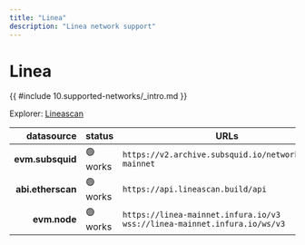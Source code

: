 ```yaml
---
title: "Linea"
description: "Linea network support"
---
```


<!-- markdownlint-disable single-h1 heading-increment no-inline-html -->

# Linea

{{ #include 10.supported-networks/_intro.md }}

Explorer: [Lineascan](https://lineascan.build/)

|        datasource | status   | URLs                                                                            |
| -----------------:|:-------- | ------------------------------------------------------------------------------- |
|  **evm.subsquid** | 🟢 works | `https://v2.archive.subsquid.io/network/linea-mainnet`                          |
| **abi.etherscan** | 🟢 works | `https://api.lineascan.build/api`                                               |
|      **evm.node** | 🟢 works | `https://linea-mainnet.infura.io/v3` <br> `wss://linea-mainnet.infura.io/ws/v3` |
